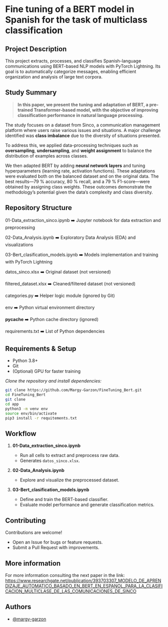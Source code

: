 # Fine tuning of a BERT model in Spanish for the task of multiclass classification  

## Project Description  

This project extracts, processes, and classifies Spanish-language communications using BERT-based NLP models with PyTorch Lightning. Its goal is to automatically categorize messages, enabling efficient organization and analysis of large text corpora.

## Study Summary  

> **In this paper, we present the tuning and adaptation of BERT, a pre-trained Transformer-based model, with the objective of improving classification performance in natural language processing.**  

The study focuses on a dataset from Sinco, a communication management platform where users raise various issues and situations. A major challenge identified was __class imbalance__ due to the diversity of situations presented. 

To address this, we applied data-processing techniques such as __oversampling__, __undersampling__, and __weight assignment__ to balance the distribution of examples across classes.  

We then adapted BERT by adding __neural network layers__ and tuning hyperparameters (learning rate, activation functions). These adaptations were evaluated both on the balanced dataset and on the original data. The best results—79 % accuracy, 80 % recall, and a 79 % F1-score—were obtained by assigning class weights. These outcomes demonstrate the methodology’s potential given the data’s complexity and class diversity.

## Repository Structure  

01-Data_extraction_sinco.ipynb  :arrow_right: Jupyter notebook for data extraction and preprocessing  

02-Data_Analysis.ipynb :arrow_right:
 Exploratory Data Analysis (EDA) and visualizations  

03-Bert_clasification_models.ipynb :arrow_right: Models implementation and training with PyTorch Lightning  

datos_sinco.xlsx :arrow_right:
Original dataset (not versioned)  

filtered_dataset.xlsx :arrow_right: Cleaned/filtered dataset (not versioned)

categories.py :arrow_right: Helper logic module (ignored by Git)

env :arrow_right: Python virtual environment directory  

__pycache__ :arrow_right: Python cache directory (ignored)  

requirements.txt :arrow_right:
 List of Python dependencies  

## Requirements & Setup  

- Python 3.8+  
- Git  
- (Optional) GPU for faster training  

*Clone the repository and install dependencies:*

```sh
git clone https://github.com/Margy-Garzon/FineTuning_Bert.git 
cd FineTuning_Bert
git clone
cd app
python3 -m venv env
source env/bin/activate
pip3 install -r requitements.txt
```

## Workflow  

1. __01-Data_extraction_sinco.ipynb__

    - Run all cells to extract and preprocess raw data.  
    - Generates `datos_sinco.xlsx`.  

2. __02-Data_Analysis.ipynb__

    - Explore and visualize the preprocessed dataset.  

3. __03-Bert_clasification_models.ipynb__

    - Define and train the BERT-based classifier.  
    - Evaluate model performance and generate classification metrics.

## Contributing  

Contributions are welcome!  

- Open an Issue for bugs or feature requests.  
- Submit a Pull Request with improvements.

## More information

For more information consulting the next paper in the link:  <https://www.researchgate.net/publication/393703307_MODELO_DE_APRENDIZAJE_AUTOMATICO_BASADO_EN_BERT_EN_ESPANOL_PARA_LA_CLASIFICACION_MULTICLASE_DE_LAS_COMUNICACIONES_DE_SINCO>

## Authors

- [@margy-garzon](https://www.linkedin.com/in/margy-garzon/)
